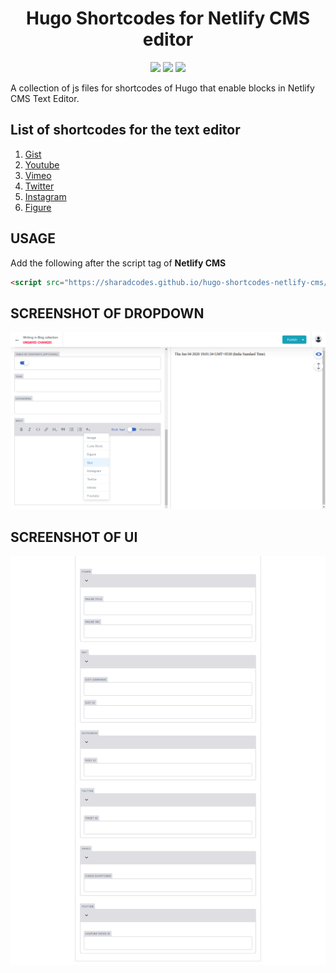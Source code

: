 <div align="center">
  <h1>Hugo Shortcodes for Netlify CMS editor</h1>
<img src="https://forthebadge.com/images/badges/powered-by-responsibility.svg" width="250">
<img src="https://forthebadge.com/images/badges/built-with-love.svg" width="150">
<img src="https://forthebadge.com/images/badges/made-with-javascript.svg" width="250">
</div>  

A collection of js files for shortcodes of Hugo that enable blocks in Netlify CMS Text Editor.

## List of shortcodes for the text editor
1. [Gist](https://github.com/sharadcodes/hugo-shortcodes-netlify-cms/blob/master/src/gist.js)
2. [Youtube](https://github.com/sharadcodes/hugo-shortcodes-netlify-cms/blob/master/src/youtube.js)
3. [Vimeo](https://github.com/sharadcodes/hugo-shortcodes-netlify-cms/blob/master/src/vimeo.js)
4. [Twitter](https://github.com/sharadcodes/hugo-shortcodes-netlify-cms/blob/master/src/twitter.js)
5. [Instagram](https://github.com/sharadcodes/hugo-shortcodes-netlify-cms/blob/master/src/instagram.js)
6. [Figure](https://github.com/sharadcodes/hugo-shortcodes-netlify-cms/blob/master/src/figure.js)

## USAGE

Add the following after the script tag of **Netlify CMS**

```html
<script src="https://sharadcodes.github.io/hugo-shortcodes-netlify-cms/dist/hugo_shortcodes_netlify_cms.js"></script>
```

## SCREENSHOT OF DROPDOWN
![Snap](shorc_list.png)
## SCREENSHOT OF UI
![Snap](all_sc_ncms.png)
